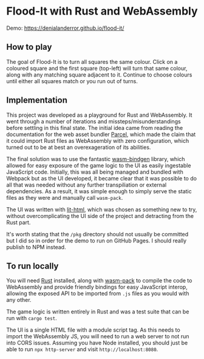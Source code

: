 # Flood-It with Rust and WebAssembly

Demo: https://denialanderror.github.io/flood-it/

## How to play

The goal of Flood-It is to turn all squares the same colour. Click on a coloured square and the first square (top-left) will turn that same colour, along with any matching square adjacent to it. Continue to choose colours until either all squares match or you run out of turns.

## Implementation

This project was developed as a playground for Rust and WebAssembly. It went through a number of iterations and missteps/misunderstandings before settling in this final state. The initial idea came from reading the documentation for the web asset bundler [Parcel](https://parceljs.org/), which made the claim that it could import Rust files as WebAssembly with zero configuration, which turned out to be at best an overexageration of its abilities.

The final solution was to use the fantastic [wasm-bindgen](https://rustwasm.github.io/docs/wasm-bindgen/) library, which allowed for easy exposure of the game logic to the UI as easily ingestable JavaScript code. Initially, this was all being managed and bundled with Webpack but as the UI developed, it became clear that it was possible to do all that was needed without any further transpiliation or external dependencies. As a result, it was simple enough to simply serve the static files as they were and manually call `wasm-pack`.

The UI was written with [lit-html](https://lit-html.polymer-project.org/), which was chosen as something new to try, without overcomplicating the UI side of the project and detracting from the Rust part.

It's worth stating that the `/pkg` directory should not usually be committed but I did so in order for the demo to run on GitHub Pages. I should really publish to NPM instead.

## To run locally

You will need [Rust](https://www.rust-lang.org/tools/install) installed, along with [wasm-pack](https://rustwasm.github.io/wasm-pack/installer/) to compile the code to WebAssembly and provide friendly bindings for easy JavaScript interop, allowing the exposed API to be imported from `.js` files as you would with any other.

The game logic is written entirely in Rust and was a test suite that can be run with `cargo test`.

The UI is a single HTML file with a module script tag. As this needs to import the WebAssembly JS, you will need to run a web server to not run into CORS issues. Assuming you have Node installed, you should just be able to run `npx http-server` and visit `http://localhost:8080`.
